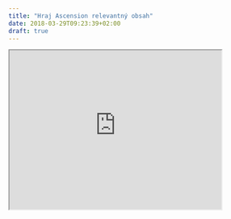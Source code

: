 ```yaml
---
title: "Hraj Ascension relevantný obsah"
date: 2018-03-29T09:23:39+02:00
draft: true
---
```


 <iframe width="420" height="315"
src="https://www.youtube.com/embed/a2HMKaMG_T0/">
</iframe>

